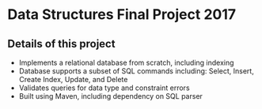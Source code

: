 # Data Structures Final Project 2017


## Details of this project

  *	Implements a relational database from scratch, including indexing
  *	Database supports a subset of SQL commands including: Select, Insert, Create Index, Update, and Delete
  *	Validates queries for data type and constraint errors
  *	Built using Maven, including dependency on SQL parser
